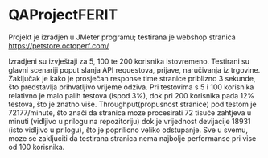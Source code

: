 # QAProjectFERIT

Projekt je izradjen u JMeter programu; testirana je webshop stranica https://petstore.octoperf.com/

Izradjeni su izvještaji za 5, 100 te 200 korisnika istovremeno. Testirani su glavni scenariji poput slanja API requestova, prijave, naručivanja iz trgovine. Zaključak je kako je prosječan response time stranice priblizno 3 sekunde, što predstavlja prihvatljivo vrijeme odziva. Pri testovima s 5 i 100 korisnika relativno je malo palih testova (ispod 3%), dok pri 200 korisnika pada 12% testova, što je znatno više. Throughput(propusnost stranice) pod testom je 72177/minute, što znači da stranica moze procesirati 72 tisuće zahtjeva u minuti (vidljivo u prilogu na repozitoriju) dok je vrijednost devijacije 18931 (isto vidljivo u prilogu), što je poprilicno veliko odstupanje. Sve u svemu, moze se zakljuciti da testirana stranica nema najbolje performanse pri vise od 100 korisnika.
